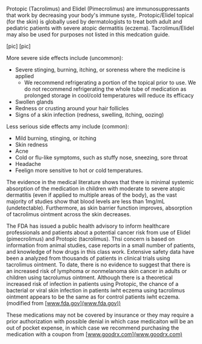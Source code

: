 Protopic (Tacrolimus) and Elidel (Pimecrolimus) are immunosuppressants that work by decreasing your body's immune syste,. Protopic/Elidel topical (for the skin) is globally used by dermatologists to treat both adult and pediatric patients with severe atopic dermatitis (eczema). Tacrolimus/Elidel may also be used for purposes not listed in this medcation guide.

[pic]
[pic]

More severe side effects include (uncommon):
- Severe stinging, burning, itching, or soreness where the medicine is applied
	- We recommend refrigerating a portion of the topical prior to use. We do not recommend refrigerating the whole tube of medication as prolonged storage in cool/cold temperatures will reduce its efficacy
- Swollen glands
- Redness or crusting around your hair follicles
- Signs of a skin infection (redness, swelling, itching, oozing)

Less serious side effects amy include (common):
- Mild burning, stinging, or itching
- Skin redness
- Acne
- Cold or flu-like symptoms, such as stuffy nose, sneezing, sore throat
- Headache
- Feelign more sensitive to hot or cold temperatures.

The evidence in the medical literature shows that there is minimal systemic absorption of the medication in children with moderate to severe atopic dermatitis (even if applied to multiple areas of the body), as the vast majority of studies show that blood levels are less than 1mg/mL (undetectable). Furthermore, as skin barrier function improves, absorption of tacrolimus ointment across the skin decreases.

The FDA has issued a public health advisory to inform healthcare professionals and patients about a potential cancer risk from use of Elidel (pimecrolimus) and Protopic (tacrolimus). Thsi concern is based on information from animal studies, case reports in a small number of patients, and knowledge of how drugs in this class work. Extensive safety data have been a analyzed from thousands of patients in clinical trials using tacrolimus ointment. To date, there is no evidence to suggest that there is an increased risk of lymphoma or nonmelanoma skin cancer in adults or children using tacrolumus ointment. Although there is a theoretical increased risk of infection in patients using Protopic, the chance of a bacterial or viral skin infection in patients iwht eczema using tacrolimus ointment appears to be the same as for control patients iwht eczema. (modified from [www.fda.gov](www.fda.gov))

These medications may not be covered by insurance or they may require a prior authorization with possible denial in which case medicaiton will be an out of pocket expense, in which case we recommend purchasing the medication with a coupon from [www.goodrx.com](www.goodrx.com)
